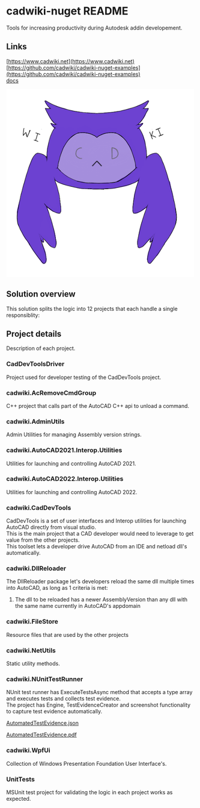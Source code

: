 # cadwiki-nuget README  
Tools for increasing productivity during Autodesk addin developement.  



## Links  
[https://www.cadwiki.net](https://www.cadwiki.net)  
[https://github.com/cadwiki/cadwiki-nuget-examples](https://github.com/cadwiki/cadwiki-nuget-examples)  
[docs](https://github.com/cadwiki/cadwiki-nuget/tree/main/cadwiki-nuget/docs)  

![NotFound](./cadwiki-nuget/icons/500x500-cadwiki-v1.png)  

## Solution overview
This solution splits the logic into 12 projects that each handle a single responsiblity:  

## Project details  
Description of each project.  

### CadDevToolsDriver  
Project used for developer testing of the CadDevTools project.  

### cadwiki.AcRemoveCmdGroup  
C++ project that calls part of the AutoCAD C++ api to unload a command.  

### cadwiki.AdminUtils  
Admin Utilities for managing Assembly version strings.  

### cadwiki.AutoCAD2021.Interop.Utilities  
Utilities for launching and controlling AutoCAD 2021.   

### cadwiki.AutoCAD2022.Interop.Utilities  
Utilities for launching and controlling AutoCAD 2022.   

### cadwiki.CadDevTools  
CadDevTools is a set of user interfaces and Interop utilities for launching AutoCAD directly from visual studio.   
This is the main project that a CAD developer would need to leverage to get value from the other projects.  
This toolset lets a developer drive AutoCAD from an IDE and netload dll's automatically. 

### cadwiki.DllReloader  
The DllReloader package let's developers reload the same dll multiple times into AutoCAD, as long as 1 criteria is met:
1.  The dll to be reloaded has a newer AssemblyVersion than any dll with the same name currently in AutoCAD's appdomain  


### cadwiki.FileStore  
Resource files that are used by the other projects

### cadwiki.NetUtils  
Static utility methods.

### cadwiki.NUnitTestRunner  
NUnit test runner has ExecuteTestsAsync method that accepts a type array and executes tests and collects test evidence.  
The project has Engine, TestEvidenceCreator and screenshot functionality to capture test evidence automatically.  
<p>
	<a href="https://raw.githubusercontent.com/cadwiki/cadwiki-nuget/main/cadwiki-nuget/docs/AutomatedTestEvidence__2022__09__27____21_19_19.json">
	AutomatedTestEvidence.json
	</a>
</p>
<p>
	<a href="https://raw.githubusercontent.com/cadwiki/cadwiki-nuget/main/cadwiki-nuget/docs/AutomatedTestEvidence__2022__09__27____21_19_19.pdf">
	AutomatedTestEvidence.pdf
	</a>
</p>

### cadwiki.WpfUi  
Collection of Windows Presentation Foundation User Interface's.

### UnitTests  
MSUnit test project for validating the logic in each project works as expected.  